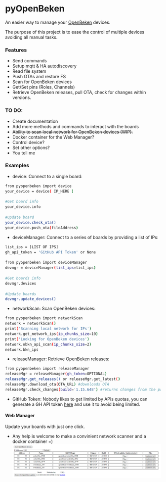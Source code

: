 # pyOpenBeken
An easier way to manage your [OpenBeken](https://github.com/openshwprojects/OpenBK7231T_App) devices.

The purpose of this project is to ease the control of multiple devices avoiding all manual tasks.

### Features
* Send commands
* Setup mqtt & HA autodiscovery
* Read file system
* Push OTAs and restore FS
* Scan for OpenBeken devices
* Get/Set pins (Roles, Channels)
* Retrieve OpenBeken releases, pull OTA, check for changes within versions.

### TO DO:
* Create documentation 
* Add more methods and commands to interact with the boards
* ~~Ability to scan local network for OpenBeken devices (WIP).~~
* Docker container for the Web Manager?
* Control device?
* Set other options?
* You tell me


### Examples
* device: Connect to a single board:
```sh
from pyopenbeken import device
your_device = device( IP_HERE )

#Get board info
your_device.info

#Update board
your_device.check_ota()
your_device.push_ota(fileAddress)
```

* deviceManager: Connect to a series of boards by providing a list of IPs:
```sh
list_ips = [LIST OF IPS]
gh_api_token = 'GitHub API Token' or None

from pyopenbeken import deviceManager
devmgr = deviceManager(list_ips=list_ips)

#Get boards info
devmgr.devices

#Update boards
devmgr.update_devices()
```

* networkScan: Scan OpenBeken devices:
```sh
from pyopenbeken import networkScan
network = networkScan()
print('Scanning local network for IPs')
network.get_network_ips(ip_chunks_size=10)
print('Looking for OpenBeken devices')
network.obkn_api_scan(ip_chunks_size=2)
network.bkn_ips
```

* releaseManager: Retrieve OpenBeken releases:
```sh
from pyopenbeken import releaseManager
releaseMgr = releaseManager(gh_token=OPTIONAL)
releaseMgr.get_releases() or releaseMgr.get_latest()
releaseMgr.download_ota(OTA_URL) #downloads OTA
releaseMgr.check_changes(build='1.15.648') #returns changes from the provided build 'till the latest.
```

* GitHub Token:
Nobody likes to get limited by APIs quotas, you can generate a GH API token [here](https://github.com/settings/tokens?type=beta) and use it to avoid being limited.

#### Web Manager
Update your boards with just one click.
* Any help is welcome to make a convinient network scanner and a docker container =)
![plot](docs/pyOpenBeken_WebScreenshot.png)